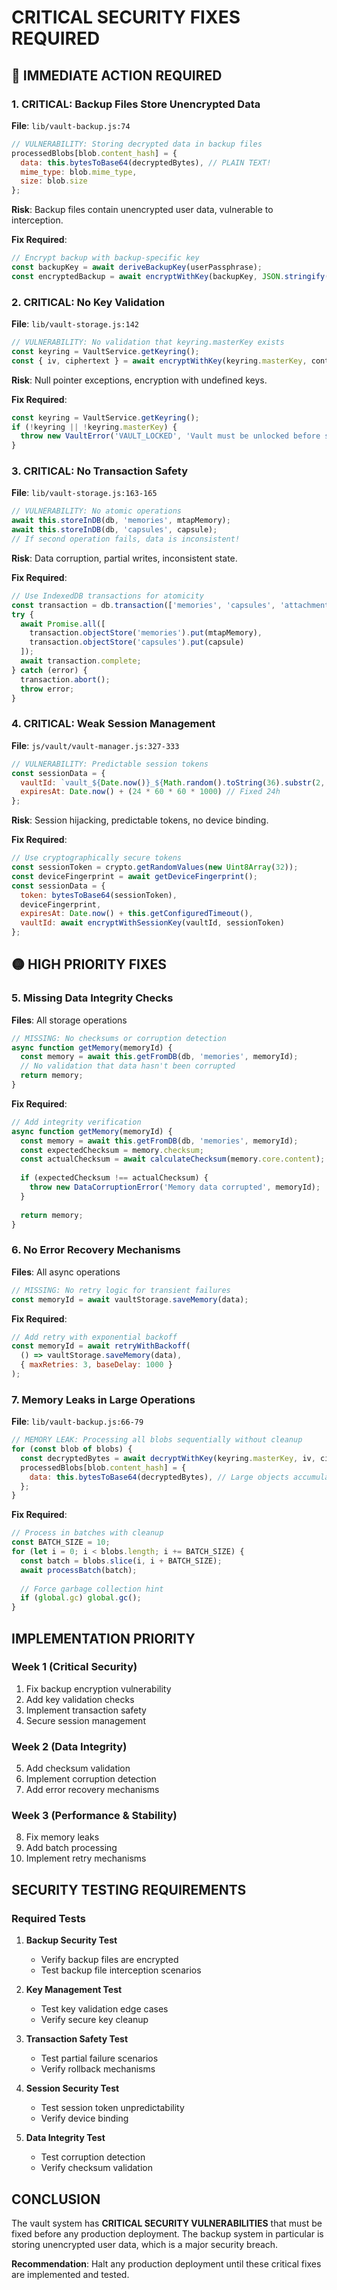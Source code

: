 # CRITICAL SECURITY FIXES REQUIRED

## 🔴 IMMEDIATE ACTION REQUIRED

### 1. CRITICAL: Backup Files Store Unencrypted Data

**File**: `lib/vault-backup.js:74`
```javascript
// VULNERABILITY: Storing decrypted data in backup files
processedBlobs[blob.content_hash] = {
  data: this.bytesToBase64(decryptedBytes), // PLAIN TEXT!
  mime_type: blob.mime_type,
  size: blob.size
};
```

**Risk**: Backup files contain unencrypted user data, vulnerable to interception.

**Fix Required**:
```javascript
// Encrypt backup with backup-specific key
const backupKey = await deriveBackupKey(userPassphrase);
const encryptedBackup = await encryptWithKey(backupKey, JSON.stringify(backup));
```

### 2. CRITICAL: No Key Validation

**File**: `lib/vault-storage.js:142`
```javascript
// VULNERABILITY: No validation that keyring.masterKey exists
const keyring = VaultService.getKeyring();
const { iv, ciphertext } = await encryptWithKey(keyring.masterKey, contentBytes);
```

**Risk**: Null pointer exceptions, encryption with undefined keys.

**Fix Required**:
```javascript
const keyring = VaultService.getKeyring();
if (!keyring || !keyring.masterKey) {
  throw new VaultError('VAULT_LOCKED', 'Vault must be unlocked before storing data');
}
```

### 3. CRITICAL: No Transaction Safety

**File**: `lib/vault-storage.js:163-165`
```javascript
// VULNERABILITY: No atomic operations
await this.storeInDB(db, 'memories', mtapMemory);
await this.storeInDB(db, 'capsules', capsule);
// If second operation fails, data is inconsistent!
```

**Risk**: Data corruption, partial writes, inconsistent state.

**Fix Required**:
```javascript
// Use IndexedDB transactions for atomicity
const transaction = db.transaction(['memories', 'capsules', 'attachments'], 'readwrite');
try {
  await Promise.all([
    transaction.objectStore('memories').put(mtapMemory),
    transaction.objectStore('capsules').put(capsule)
  ]);
  await transaction.complete;
} catch (error) {
  transaction.abort();
  throw error;
}
```

### 4. CRITICAL: Weak Session Management

**File**: `js/vault/vault-manager.js:327-333`
```javascript
// VULNERABILITY: Predictable session tokens
const sessionData = {
  vaultId: `vault_${Date.now()}_${Math.random().toString(36).substr(2, 9)}`,
  expiresAt: Date.now() + (24 * 60 * 60 * 1000) // Fixed 24h
};
```

**Risk**: Session hijacking, predictable tokens, no device binding.

**Fix Required**:
```javascript
// Use cryptographically secure tokens
const sessionToken = crypto.getRandomValues(new Uint8Array(32));
const deviceFingerprint = await getDeviceFingerprint();
const sessionData = {
  token: bytesToBase64(sessionToken),
  deviceFingerprint,
  expiresAt: Date.now() + this.getConfiguredTimeout(),
  vaultId: await encryptWithSessionKey(vaultId, sessionToken)
};
```

## 🟡 HIGH PRIORITY FIXES

### 5. Missing Data Integrity Checks

**Files**: All storage operations
```javascript
// MISSING: No checksums or corruption detection
async function getMemory(memoryId) {
  const memory = await this.getFromDB(db, 'memories', memoryId);
  // No validation that data hasn't been corrupted
  return memory;
}
```

**Fix Required**:
```javascript
// Add integrity verification
async function getMemory(memoryId) {
  const memory = await this.getFromDB(db, 'memories', memoryId);
  const expectedChecksum = memory.checksum;
  const actualChecksum = await calculateChecksum(memory.core.content);
  
  if (expectedChecksum !== actualChecksum) {
    throw new DataCorruptionError('Memory data corrupted', memoryId);
  }
  
  return memory;
}
```

### 6. No Error Recovery Mechanisms

**Files**: All async operations
```javascript
// MISSING: No retry logic for transient failures
const memoryId = await vaultStorage.saveMemory(data);
```

**Fix Required**:
```javascript
// Add retry with exponential backoff
const memoryId = await retryWithBackoff(
  () => vaultStorage.saveMemory(data),
  { maxRetries: 3, baseDelay: 1000 }
);
```

### 7. Memory Leaks in Large Operations

**File**: `lib/vault-backup.js:66-79`
```javascript
// MEMORY LEAK: Processing all blobs sequentially without cleanup
for (const blob of blobs) {
  const decryptedBytes = await decryptWithKey(keyring.masterKey, iv, ciphertext);
  processedBlobs[blob.content_hash] = {
    data: this.bytesToBase64(decryptedBytes), // Large objects accumulate
  };
}
```

**Fix Required**:
```javascript
// Process in batches with cleanup
const BATCH_SIZE = 10;
for (let i = 0; i < blobs.length; i += BATCH_SIZE) {
  const batch = blobs.slice(i, i + BATCH_SIZE);
  await processBatch(batch);
  
  // Force garbage collection hint
  if (global.gc) global.gc();
}
```

## IMPLEMENTATION PRIORITY

### Week 1 (Critical Security)
1. Fix backup encryption vulnerability
2. Add key validation checks
3. Implement transaction safety
4. Secure session management

### Week 2 (Data Integrity)
5. Add checksum validation
6. Implement corruption detection
7. Add error recovery mechanisms

### Week 3 (Performance & Stability)
8. Fix memory leaks
9. Add batch processing
10. Implement retry mechanisms

## SECURITY TESTING REQUIREMENTS

### Required Tests
1. **Backup Security Test**
   - Verify backup files are encrypted
   - Test backup file interception scenarios
   
2. **Key Management Test**
   - Test key validation edge cases
   - Verify secure key cleanup
   
3. **Transaction Safety Test**
   - Test partial failure scenarios
   - Verify rollback mechanisms
   
4. **Session Security Test**
   - Test session token unpredictability
   - Verify device binding
   
5. **Data Integrity Test**
   - Test corruption detection
   - Verify checksum validation

## CONCLUSION

The vault system has **CRITICAL SECURITY VULNERABILITIES** that must be fixed before any production deployment. The backup system in particular is storing unencrypted user data, which is a major security breach.

**Recommendation**: Halt any production deployment until these critical fixes are implemented and tested.

